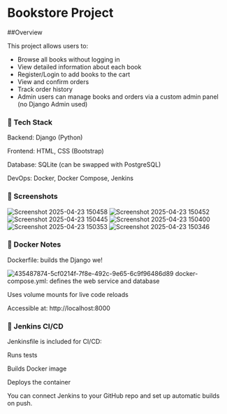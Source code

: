 # Bookstore Project


##Overview

This project allows users to:

- Browse all books without logging in
- View detailed information about each book
- Register/Login to add books to the cart
- View and confirm orders
- Track order history
- Admin users can manage books and orders via a custom admin panel (no Django Admin used)

### 🧰 Tech Stack
Backend: Django (Python)

Frontend: HTML, CSS (Bootstrap)

Database: SQLite (can be swapped with PostgreSQL)

DevOps: Docker, Docker Compose, Jenkins

### 📸 Screenshots
![Screenshot 2025-04-23 150458](https://github.com/user-attachments/assets/e45ea261-c425-4342-8922-b11105377fb8)
![Screenshot 2025-04-23 150452](https://github.com/user-attachments/assets/f82c02d7-03e9-4c9f-beef-0efe1d17cc4a)
![Screenshot 2025-04-23 150445](https://github.com/user-attachments/assets/79bb0089-bef7-4cdf-9fa2-485a213c56ae)
![Screenshot 2025-04-23 150400](https://github.com/user-attachments/assets/8fa23a06-ce66-4440-bce5-49c83ddd0d39)
![Screenshot 2025-04-23 150353](https://github.com/user-attachments/assets/d1511aad-aa7c-4d92-b535-72d2216c29b3)
![Screenshot 2025-04-23 150346](https://github.com/user-attachments/assets/d985d4bc-8f57-431e-bab6-26e7b9637df4)


### 🐳 Docker Notes
Dockerfile: builds the Django we!

![435487874-5cf0214f-7f8e-492c-9e65-6c9f96486d89](https://github.com/user-attachments/assets/d9ceb837-abc2-4857-950c-9dc8a66cfd12)
docker-compose.yml: defines the web service and database

Uses volume mounts for live code reloads


Accessible at: http://localhost:8000

### 🔁 Jenkins CI/CD
Jenkinsfile is included for CI/CD:

Runs tests

Builds Docker image

Deploys the container

You can connect Jenkins to your GitHub repo and set up automatic builds on push.


